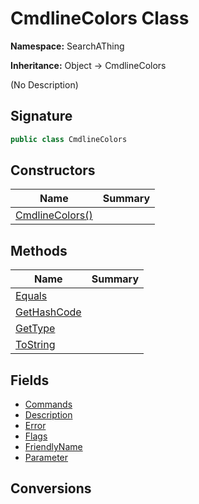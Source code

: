 # CmdlineColors Class
**Namespace:** SearchAThing

**Inheritance:** Object → CmdlineColors

(No Description)

## Signature
```csharp
public class CmdlineColors
```
## Constructors
|**Name**|**Summary**|
|---|---|
|[CmdlineColors()](CmdlineColors/ctors.md)||
## Methods
|**Name**|**Summary**|
|---|---|
|[Equals](CmdlineColors/Equals.md)||
|[GetHashCode](CmdlineColors/GetHashCode.md)||
|[GetType](CmdlineColors/GetType.md)||
|[ToString](CmdlineColors/ToString.md)||
## Fields
- [Commands](CmdlineColors/Commands.md)
- [Description](CmdlineColors/Description.md)
- [Error](CmdlineColors/Error.md)
- [Flags](CmdlineColors/Flags.md)
- [FriendlyName](CmdlineColors/FriendlyName.md)
- [Parameter](CmdlineColors/Parameter.md)
## Conversions
